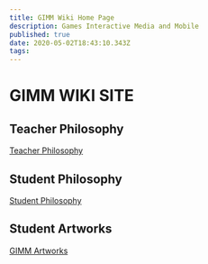 ```yaml
---
title: GIMM Wiki Home Page
description: Games Interactive Media and Mobile
published: true
date: 2020-05-02T18:43:10.343Z
tags: 
---
```


# GIMM WIKI SITE
## Teacher Philosophy
<a href="/en/Teacher-Philosophy" target="_blank">Teacher Philosophy</a>

## Student Philosophy
<a href="/en/Student-Philosophy" target="_blank">Student Philosophy</a>

## Student Artworks
<a href="/en/Student-Artworks-Samples" target="_blank">GIMM Artworks</a>


